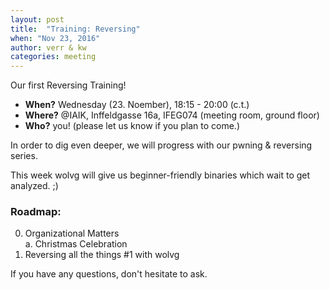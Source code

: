 ```yaml
---
layout: post
title:  "Training: Reversing"
when: "Nov 23, 2016"
author: verr & kw
categories: meeting
---
```


Our first Reversing Training!

* **When?** Wednesday (23. Noember), 18:15 - 20:00 (c.t.)
* **Where?** @IAIK, Inffeldgasse 16a, IFEG074 (meeting room, ground floor)
* **Who?** you! (please let us know if you plan to come.)


In order to dig even deeper, we will progress with our
pwning & reversing series.

This week wolvg will give us beginner-friendly binaries
which wait to get analyzed. ;)


### Roadmap:

0. Organizational Matters <br> 
  a. Christmas Celebration
1. Reversing all the things #1 with wolvg


If you have any questions, don't hesitate to ask.